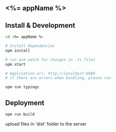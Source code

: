 ## <%= appName %>

## Install & Development
```bash
cd <%= appName %>

# Install dependencies
npm install

# run and watch for changes in .ts files
npm start

# Applciation url: http://localhost:8080
# if there are errors when bundling, please run

npm run typings
```


## Deployment

```bash
npm run build
```

upload files in 'dist' folder to the server
